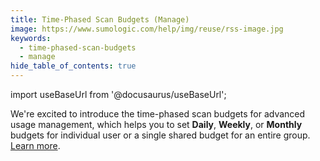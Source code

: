 ```yaml
---
title: Time-Phased Scan Budgets (Manage)
image: https://www.sumologic.com/help/img/reuse/rss-image.jpg
keywords:
  - time-phased-scan-budgets
  - manage
hide_table_of_contents: true  
---
```


import useBaseUrl from '@docusaurus/useBaseUrl';



We're excited to introduce the time-phased scan budgets for advanced usage management, which helps you to set **Daily**, **Weekly**, or **Monthly** budgets for individual user or a single shared budget for an entire group. [Learn more](/docs/manage/manage-subscription/usage-management/#set-scan-budgets).